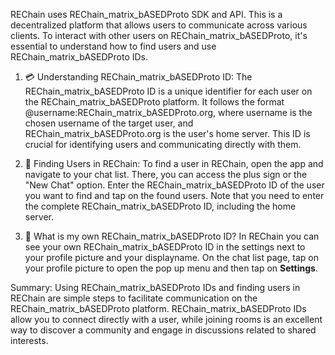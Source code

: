REChain uses REChain_matrix_bASEDProto SDK and API. This is a decentralized platform that allows users to communicate across various clients. To interact with other users on REChain_matrix_bASEDProto, it's essential to understand how to find users and use REChain_matrix_bASEDProto IDs.

1. 💳 Understanding REChain_matrix_bASEDProto ID:
The REChain_matrix_bASEDProto ID is a unique identifier for each user on the REChain_matrix_bASEDProto platform. It follows the format @username:REChain_matrix_bASEDProto.org, where username is the chosen username of the target user, and REChain_matrix_bASEDProto.org is the user's home server. This ID is crucial for identifying users and communicating directly with them.

2. 👥 Finding Users in REChain:
To find a user in REChain, open the app and navigate to your chat list. There, you can access the plus sign or the "New Chat" option. Enter the REChain_matrix_bASEDProto ID of the user you want to find and tap on the found users. Note that you need to enter the complete REChain_matrix_bASEDProto ID, including the home server.

3. 🤔 What is my own REChain_matrix_bASEDProto ID?
In REChain you can see your own REChain_matrix_bASEDProto ID in the settings next to your profile picture and your displayname. On the chat list page, tap on your profile picture to open the pop up menu and then tap on **Settings**.

Summary:
Using REChain_matrix_bASEDProto IDs and finding users in REChain are simple steps to facilitate communication on the REChain_matrix_bASEDProto platform. REChain_matrix_bASEDProto IDs allow you to connect directly with a user, while joining rooms is an excellent way to discover a community and engage in discussions related to shared interests.
